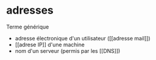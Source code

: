 # adresses

Terme générique

 - adresse électronique d'un utilisateur ([[adresse mail]])
 - [[adrese IP]] d'une machine
 - nom d'un serveur (permis par les [[DNS]])
 
